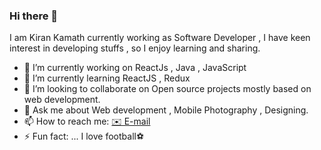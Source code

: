 ### Hi there 👋
I am Kiran Kamath currently working as Software Developer , I have keen interest in developing stuffs , so I enjoy learning and sharing.

- 🔭 I’m currently working on ReactJs  , Java , JavaScript
- 🌱 I’m currently learning  ReactJS , Redux
- 👯 I’m looking to collaborate on Open source projects mostly based on web development.
- 💬 Ask me about Web development , Mobile Photography , Designing.
- 📫 How to reach me: [✉️ E-mail](k96white@gmail.com) 
- ⚡ Fun fact: ... I love football⚽

